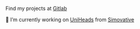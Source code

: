 Find my projects at [Gitlab](https://gitlab.com/leonp5)

🔭 I’m currently working on [UniHeads](https://app.uniheads.com) from [Simovative](https://www.simovative.com)

<!--
**leonp5/leonp5** is a ✨ _special_ ✨ repository because its `README.md` (this file) appears on your GitHub profile.

Here are some ideas to get you started:

- 🔭 I’m currently working on ...
- 🌱 I’m currently learning ...
- 👯 I’m looking to collaborate on ...
- 🤔 I’m looking for help with ...
- 💬 Ask me about ...
- 📫 How to reach me: ...
- 😄 Pronouns: ...
- ⚡ Fun fact: ...
-->
